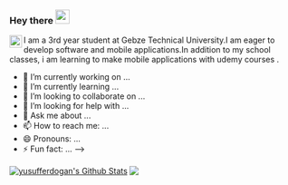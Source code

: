 ### Hey there <img src="https://media.giphy.com/media/hvRJCLFzcasrR4ia7z/giphy.gif" width="25px">

<a href="https://www.linkedin.com/in/yusuf-erdoğan">
  <img align="left" alt="Yusuf Erdoğan's Linkedin" width="22px" src="https://raw.githubusercontent.com/peterthehan/peterthehan/master/assets/linkedin.svg" />
</a>

I am a 3rd year student at Gebze Technical University.I am eager to develop software and mobile
applications.In addition to my school classes, i am learning to make mobile applications with udemy courses .


- 🔭 I’m currently working on ...
- 🌱 I’m currently learning ...
- 👯 I’m looking to collaborate on ...
- 🤔 I’m looking for help with ...
- 💬 Ask me about ...
- 📫 How to reach me: ...
- 😄 Pronouns: ...
- ⚡ Fun fact: ...
-->
<a href="https://github.com/yusufferdogan">
<img align="center" alt="yusufferdogan's Github Stats" src="https://github-readme-stats.codestackr.vercel.app/api?username=yusufferdogan&show_icons=true&hide_border=true&count_private=true&include_all_commits=true&theme=radical" /></a>

<a href="https://github.com/yusufferdogan">
  <img align="center" src="https://github-readme-stats.anuraghazra1.vercel.app/api/top-langs/?username=yusufferdogan&layout=compact&theme=radical" />
</a>
